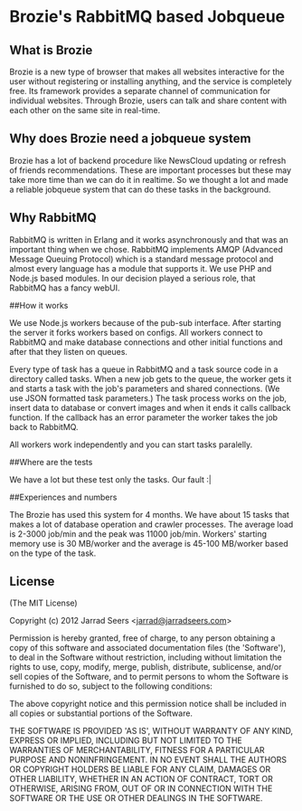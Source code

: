 # Brozie's RabbitMQ based Jobqueue


## What is Brozie

Brozie is a new type of browser that makes all websites interactive for the user without registering or installing anything, and the service is completely free. Its framework provides a separate channel of communication for individual websites. Through Brozie, users can talk and share content with each other on the same site in real-time.


## Why does Brozie need a jobqueue system

Brozie has a lot of backend procedure like NewsCloud updating or refresh of friends recommendations. These are important processes but these may take more time than we can do it in realtime. So we thought a lot and made a reliable jobqueue system that can do these tasks in the background.


## Why RabbitMQ

RabbitMQ is written in Erlang and it works asynchronously and that was an important thing when we chose. RabbitMQ implements AMQP (Advanced Message Queuing Protocol) which is a standard message protocol and almost every language has a module that supports it. We use PHP and Node.js based modules. In our decision played a serious role, that RabbitMQ has a fancy webUI.


##How it works

We use Node.js workers because of the pub-sub interface. After starting the server it forks workers based on configs. All workers connect to RabbitMQ and make database connections and other initial functions and after that they listen on queues.

Every type of task has a queue in RabbitMQ and a task source code in a directory called tasks. When a new job gets to the queue, the worker gets it and starts a task with the job's parameters and shared connections. (We use JSON formatted task parameters.) The task process works on the job, insert data to database or convert images and when it ends it calls callback function. If the callback has an error parameter the worker takes the job back to RabbitMQ.

All workers work independently and you can start tasks paralelly.


##Where are the tests

We have a lot but these test only the tasks. Our fault :|


##Experiences and numbers

The Brozie has used this system for 4 months. We have about 15 tasks that makes a lot of database operation and crawler processes. The average load is 2-3000 job/min and the peak was 11000 job/min. Workers' starting memory use is 30 MB/worker and the average is 45-100 MB/worker based on the type of the task.


## License 

(The MIT License)

Copyright (c) 2012 Jarrad Seers &lt;jarrad@jarradseers.com&gt;

Permission is hereby granted, free of charge, to any person obtaining
a copy of this software and associated documentation files (the
'Software'), to deal in the Software without restriction, including
without limitation the rights to use, copy, modify, merge, publish,
distribute, sublicense, and/or sell copies of the Software, and to
permit persons to whom the Software is furnished to do so, subject to
the following conditions:

The above copyright notice and this permission notice shall be
included in all copies or substantial portions of the Software.

THE SOFTWARE IS PROVIDED 'AS IS', WITHOUT WARRANTY OF ANY KIND,
EXPRESS OR IMPLIED, INCLUDING BUT NOT LIMITED TO THE WARRANTIES OF
MERCHANTABILITY, FITNESS FOR A PARTICULAR PURPOSE AND NONINFRINGEMENT.
IN NO EVENT SHALL THE AUTHORS OR COPYRIGHT HOLDERS BE LIABLE FOR ANY
CLAIM, DAMAGES OR OTHER LIABILITY, WHETHER IN AN ACTION OF CONTRACT,
TORT OR OTHERWISE, ARISING FROM, OUT OF OR IN CONNECTION WITH THE
SOFTWARE OR THE USE OR OTHER DEALINGS IN THE SOFTWARE.